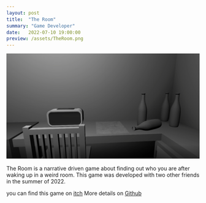 ```yaml
---
layout: post
title:  "The Room"
summary: "Game Developer"
date:   2022-07-10 19:00:00
preview: /assets/TheRoom.png
---
```


![Picture 1](/assets/TheRoom1.png)

The Room is a narrative driven game about finding out who you are after waking up in a weird room. This game was developed with two other friends in the summer of 2022.

you can find this game on [itch](https://cloudgg.itch.io/the-room123)
More details on [Github](https://github.com/chelliy/The-Room?tab=readme-ov-file)